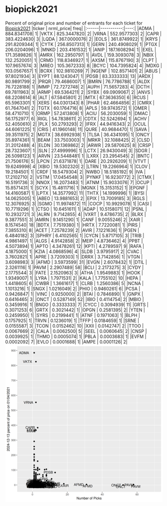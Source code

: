 # biopick2021
Percent of original price and number of entrants for each ticket for [Biopick2021](https://twitter.com/hashtag/Biopick2021)
|ticker |  nrml_price| freq|
|:------|-----------:|----:|
|ADMA   | 884.8341708|    1|
|VKTX   | 825.3447820|    2|
|VRNA   | 552.9577303|    2|
|CAPR   | 383.4224630|    3|
|LQDA   | 367.0000076|    2|
|EOLS   | 361.8749922|    1|
|KRYS   | 291.8209344|    1|
|CYTK   | 256.8507313|    1|
|GERN   | 240.4908029|    1|
|PTGX   | 206.0204096|    1|
|MNKD   | 203.4161532|    1|
|ANIP   | 187.1608294|    1|
|EXEL   | 171.3589826|    1|
|AMRX   | 162.2950797|    1|
|AVDL   | 159.3093078|    3|
|NBIX   | 132.2520051|    1|
|CRMD   | 118.8346927|    1|
|AXSM   | 115.8767190|    3|
|CLPT   | 107.9657674|    3|
|MREO   | 105.3672333|    8|
|BCYC   | 104.7395824|    4|
|MDXG   | 103.0567657|    1|
|BCRX   | 102.9810269|    7|
|NGENF  | 102.8571401|    2|
|ABUS   |  97.8021934|    3|
|EYPT   |  88.1243047|    1|
|PDSB   |  83.3333333|   13|
|ARDX   |  80.9891799|    2|
|PRQR   |  79.4686007|    1|
|BMRN   |  76.7786788|    1|
|ALDX   |  76.7228188|    1|
|IMMP   |  72.7272748|    2|
|AUPH   |  71.5657283|    4|
|DCTH   |  69.7811963|    3|
|ARMP   |  69.5364211|    2|
|SYBX   |  69.0909067|    2|
|ANVS   |  68.2208614|    8|
|ALT    |  67.5845801|    2|
|IMTX   |  67.3636350|    6|
|RCUS   |  65.5963301|    1|
|XERS   |  64.0301343|    8|
|PHAR   |  62.4664856|    2|
|CMRX   |  61.7647041|    2|
|TGTX   |  60.1764716|    8|
|APLS   |  59.9743572|    1|
|OMER   |  58.4710710|    1|
|ORMP   |  57.2413808|    1|
|ACIU   |  56.2030059|    1|
|DMAC   |  56.1752977|    6|
|RIGL   |  54.7838611|    2|
|CDTX   |  52.5242694|    1|
|ACHV   |  52.4050610|    2|
|PLX    |  50.2793293|    2|
|IFRX   |  44.9416343|    2|
|OCUL   |  44.6061225|    1|
|CRIS   |  41.1960148|   11|
|QURE   |  40.9684470|    1|
|SAVA   |  39.3511975|    2|
|MGTX   |  38.6992938|    1|
|TLSA   |  36.4341095|    1|
|ONCY   |  35.8974361|    1|
|BEAM   |  33.7503003|    1|
|MRKR   |  32.1088425|    2|
|CLSD   |  31.2012488|    4|
|ELDN   |  30.1369862|    2|
|ARWR   |  29.5870625|    8|
|CRSP   |  28.7323607|    1|
|SLN    |  27.4999996|    1|
|LCTX   |  26.9430049|    3|
|SDGR   |  26.5098123|    1|
|ARVN   |  23.5448481|    1|
|LXRX   |  23.2954545|    2|
|BNTC   |  21.7506176|    5|
|LPCN   |  21.6371878|    1|
|DARE   |  20.2926209|    1|
|VTVT   |  19.6249998|    4|
|XBIO   |  19.5302320|    2|
|LTRN   |  19.2266964|    1|
|CLOV   |  19.2184501|    1|
|CRDF   |  18.5479304|    2|
|NWBO   |  18.5185192|    9|
|IVA    |  17.2102710|    2|
|VSTM   |  17.0454548|    3|
|PYNKF  |  16.9230772|    2|
|CTMX   |  16.5191736|    3|
|NNOX   |  16.2073483|    1|
|ATNM   |  15.9033076|    7|
|OCUP   |  15.8571431|    1|
|SCYX   |  15.4811716|    1|
|MGNX   |  15.3153152|    1|
|EPGNF  |  14.4160587|    1|
|LPTX   |  14.3577992|   11|
|THTX   |  14.1999996|    1|
|BYSI   |  14.0625005|    1|
|ABEO   |  13.9881653|    2|
|EPIX   |  13.7009185|    3|
|RGLS   |  12.3076925|    3|
|SGMO   |  11.9974872|   11|
|COCP   |  10.9929078|    1|
|CASI   |  10.7719296|    1|
|CTSO   |  10.6451611|    1|
|ADAP   |  10.5158071|   12|
|PSNL   |  10.2932721|    3|
|ALRN   |   9.7142855|    4|
|VXRT   |   9.4786735|    2|
|BLRX   |   9.3877551|    3|
|AMRN   |   9.1451290|    1|
|CANF   |   9.0055246|    2|
|XAIR   |   8.1574540|   18|
|BDTX   |   7.7519380|    1|
|HRTX   |   7.7220081|    1|
|PIRS   |   7.3855310|    8|
|ACET   |   7.2578239|    2|
|AVIR   |   7.1221636|    1|
|PGEN   |   6.4840182|    3|
|SPHRY  |   6.4102565|    1|
|CYCN   |   5.8717105|    3|
|TRIB   |   4.9861497|    1|
|ALGS   |   4.9142858|    2|
|MEIP   |   4.8736462|    4|
|PPBT   |   4.5073894|    1|
|APTO   |   4.3478261|   12|
|KPTI   |   4.2789597|    9|
|RAFA   |   4.1875000|    1|
|KZIA   |   4.0868596|    4|
|SLDB   |   3.9795917|    2|
|CVAC   |   3.7602821|    1|
|APRE   |   3.7209303|    1|
|DRRX   |   3.7142856|    1|
|VTGN   |   3.6098983|    3|
|AFMD   |   3.5973599|   31|
|EVGN   |   2.6078432|    1|
|DTIL   |   2.3261116|    1|
|PAVM   |   2.2907489|   58|
|BCLI   |   2.2173275|    3|
|CYDY   |   2.1775544|    3|
|FATE   |   2.1520963|    3|
|ATHA   |   1.9549883|    1|
|HOOK   |   1.9349007|    1|
|LYRA   |   1.7971531|    2|
|KALA   |   1.7755102|   10|
|HEPA   |   1.4418605|    6|
|CWBR   |   1.3661617|    1|
|CLRB   |   1.2560386|    5|
|NCNA   |   1.1013216|    1|
|SNGX   |   1.0216049|    2|
|PHIO   |   0.9460261|    6|
|PCSA   |   0.9426847|    1|
|VINC   |   0.9250000|    2|
|BTAI   |   0.7846890|    1|
|GNPX   |   0.6416465|    3|
|ONCT   |   0.5287149|   52|
|IBIO   |   0.4114754|    2|
|MBIO   |   0.3459916|    1|
|BNGO   |   0.3333333|    7|
|CYCC   |   0.3094939|   11|
|GRTS   |   0.3071253|    6|
|GRTX   |   0.3021442|    1|
|OPGN   |   0.2581395|    2|
|YTEN   |   0.2459950|    1|
|SYRS   |   0.2199441|    1|
|ATNF   |   0.1971063|    1|
|BLPH   |   0.1757925|    1|
|TRVN   |   0.1236019|    1|
|TFFP   |   0.0184659|    1|
|SRNE   |   0.0155587|    3|
|TCON   |   0.0152462|   10|
|XXII   |   0.0142747|    2|
|TTOO   |   0.0067669|    2|
|CALA   |   0.0062500|    5|
|SEEL   |   0.0060645|    2|
|CNSP   |   0.0039925|    1|
|THMO   |   0.0005074|    1|
|PBLA   |   0.0003683|    1|
|EVFM   |   0.0002092|    7|
|EVLO   |   0.0001688|    1|
|AMPE   |   0.0001126|    2|
![retvspicks](biopicks.png?raw=true)
